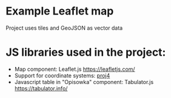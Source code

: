 # Example Leaflet map

Project uses tiles and GeoJSON as vector data

# JS libraries used in the project:
- Map component: Leaflet.js https://leafletjs.com/
- Support for coordinate systems: [proj4](https://www.github.com/kartena/Proj4Leaflet)
- Javascript table in "Opisowka" component: Tabulator.js https://tabulator.info/
